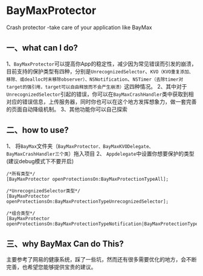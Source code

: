 # BayMaxProtector
Crash protector -take care of your application like BayMax

## 一、what can I do?
1、`BayMaxProtector`可以提高你App的稳定性，减少因为常见错误而引发的崩溃，目前支持的保护类型有四种，分别是`UnrecognizedSelector`、`KVO（KVO重复添加、移除、或dealloc时未移除observer）、NSNotification`、`NSTimer（去除timer对target的强引用，target可以自由释放而不会产生崩溃）`这四种情况。
2、其中对于`UnrecognizedSelector`引起的错误，你可以在`BayMaxCrashHandler`类中获取到相对应的错误信息，上传服务器，同时你也可以在这个地方发挥想象力，做一套完善的页面自动降级机制。
3、其他功能你可以自己探索

## 二、how to use?
1、 将`BayMax`文件夹（`BayMaxProtector、BayMaxKVODelegate、BayMaxCrashHandler三个类`）拖入项目
2、 `Appdelegate`中设置你想要保护的类型(建议debug模式下不要开启)
```
/*所有类型*/
[BayMaxProtector openProtectionsOn:BayMaxProtectionTypeAll];

/*UnrecognizedSelector类型*/
[BayMaxProtector openProtectionsOn:BayMaxProtectionTypeUnrecognizedSelector];

/*组合类型*/
[BayMaxProtector openProtectionsOn:BayMaxProtectionTypeNotification|BayMaxProtectionTypeTimer];

```
## 三、why BayMax Can do This?
主要参考了网易的健康系统，踩了一些坑，然而还有很多需要优化的地方，会不断完善，也希望您能够提供宝贵的建议。


